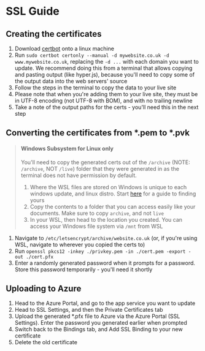 # SSL Guide

## Creating the certificates
1. Download [certbot](https://certbot.eff.org/) onto a linux machine 
1. Run `sudo certbot certonly --manual -d mywebsite.co.uk -d www.mywebsite.co.uk`, replacing the `-d ...` with each domain you want to update. We recommend doing this from a terminal that allows copying and pasting output (like hyper.js), because you'll need to copy some of the output data into the web servers' source
1. Follow the steps in the terminal to copy the data to your live site
1. Please note that when you're adding them to your live site, they must be in UTF-8 encoding (not UTF-8 with BOM), and with no trailing newline
1. Take a note of the output paths for the certs - you'll need this in the next step

## Converting the certificates from \*.pem to \*.pvk
> #### Windows Subsystem for Linux only
> You'll need to copy the generated certs out of the `/archive` (NOTE: `/archive`, NOT `/live`) folder that they were generated in as the terminal does not have permission by default. 
> 1. Where the WSL files are stored on Windows is unique to each windows update, and linux distro. Start [here](https://superuser.com/questions/1067373/where-is-the-linux-subsystems-filesystem-located-in-windows-10) for a guide to finding yours
> 1. Copy the contents to a folder that you can access easily like your documents. Make sure to copy `archive`, and not `live`
> 1. In your WSL, then head to the location you created. You can access your Windows file system via `/mnt` from WSL

1. Navigate to `/etc/letsencrypt/archive/website.co.uk` (or, if you're using WSL, navigate to wherever you copied the certs to)
1. Run `openssl pkcs12 -inkey ./privkey.pem -in ./cert.pem -export -out ./cert.pfx`
1. Enter a randomly generated password when it prompts for a password. Store this password temporarily - you'll need it shortly

## Uploading to Azure
1. Head to the Azure Portal, and go to the app service you want to update
1. Head to SSL Settings, and then the Private Certificates tab
1. Upload the generated \*.pfx file to Azure via the Azure Portal (SSL Settings). Enter the password you generated earlier when prompted
1. Switch back to the Bindings tab, and Add SSL Binding to your new certificate
1. Delete the old certificate
